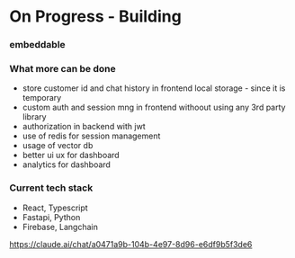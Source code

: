 <!-- docker run -d -e POSTGRES_DB=embed -e POSTGRES_PASSWORD=embed -e POSTGRES_USER=embed -p 6500:5432 postgres:latest -->

# On Progress - Building
### embeddable

### What more can be done

- store customer id and chat history in frontend local storage - since it is temporary
- custom auth and session mng in frontend withoout using any 3rd party library
- authorization in backend with jwt
- use of redis for session management
- usage of vector db
- better ui ux for dashboard
- analytics for dashboard

### Current tech stack

- React, Typescript
- Fastapi, Python
- Firebase, Langchain

<!--
- centralize .env

- reduce number of backend routes - /, /login, /getbot, /makebot - create and edit, /embedbot, /chat
- do if else for all the api calls
- perform validation in frontend and backend 
- after finishing - optimize the code - reduce db calls etc
- try storing prev messages, ai config, description in localstorage
- may be store ai config in session storage
- use context sent req 3 times when logged in - fix it
-->

https://claude.ai/chat/a0471a9b-104b-4e97-8d96-e6df9b5f3de6
